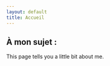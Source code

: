 ```yaml
---
layout: default
title: Accueil
---
```

<h2>À mon sujet :</h2>
<p>This page tells you a little bit about me.</p>
